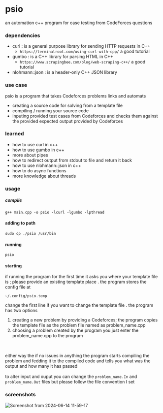 # psio
an automation c++ program for case testing from CodeForces questions  

### dependencies
- curl : is  a general purpose library for sending HTTP requests in C++
    - `https://terminalroot.com/using-curl-with-cpp/`   a good tutorial
- gumbo : is a C++ library for parsing HTML in C++ 
    - `https://www.scrapingbee.com/blog/web-scraping-c++/`   a good tutorial
- nlohmann::json : is a header-only C++ JSON library
### use case 
psio is a program that takes Codeforces problems links and automats 
- creating a source code for solving from a template file 
- compiling / running your source code
- inputing provided test cases from Codeforces and checks them against the provided expected output provided by Codeforces 
### learned 
- how to use curl in c++
- how to use gumbo in c++
- more about pipes 
- how to redirect output from stdout to file and return it back 
- how to use nlohmann::json in c++
- how to do async functions 
- more knowledge about threads
### usage 
##### compile
```
g++ main.cpp -o psio -lcurl -lgumbo -lpthread
```

#### adding to path
```
sudo cp ./psio /usr/bin
```

#### running
```
psio
```
 #### starting
if running the program for the first time it asks you where your template file is ; please provide an existing template place .
the program stores the config file at 
```
~/.config/psio.temp
```
change the first line if you want to change the 
template file .
the program has two options 
1. creating a new problem by providing a Codeforces; the program copies the template file as the problem file named as problem_name.cpp
2. choosing a problem created by the program
you just enter the problem_name.cpp to the program

<br> <br>
either way the if no issues in anything the program starts compiling the problem and fedding it to the compiled code 
and tells you what was the output and how many it has passed
<br>
<br>
to alter input and ouput you can change the 
`problem_name.In` and `problem_name.Out` files but please follow the file convention I set

### screenshots
![Screenshot from 2024-06-14 11-59-17](https://github.com/philopaterwaheed/psio/assets/61416026/16dc7cd3-36f5-4a9b-9c14-e3f52a452308)

